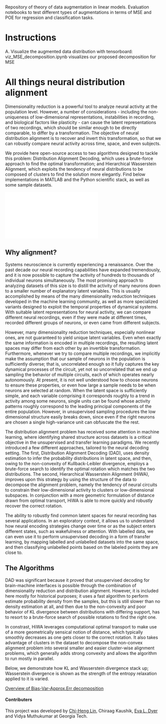 # 

Repository of theory of data augmentation in linear models. Evaluation notebooks to test different types of augmentations in terms of MSE and POE for regression and classification tasks.

# Instructions

A. Visualize the augmented data distribution with tensorboard:
viz_MSE_decomposition.ipynb visualizes our proposed decomposition for MSE


# All things neural distribution alignment
Dimensionality reduction is a powerful tool to analyze neural activity at the population level. However, a number of considerations - including the non-uniqueness of low-dimensional representations, instabilities in recording, and biological factors like plasticity - can cause the latent representations of two recordings, which should be similar enough to be directly comparable, to differ by a transformation. The objective of neural distribution alignment is to recover and invert this transformation, so that we can robustly compare neural activity across time, space, and even subjects.

We provide here open-source access to two algorithms designed to tackle this problem: Distribution Alignment Decoding, which uses a brute-force approach to find the optimal transformation; and Hierarchical Wasserstein Alignment, which exploits the tendency of neural distributions to be composed of clusters to find the solution more elegantly. Find below implementations in MATLAB and the Python scientific stack, as well as some sample datasets.

![Overview of Bias-Var-Approx.Err decomposition](bias_var_err_v3.pdf)

## Why alignment?
Systems neuroscience is currently experiencing a renaissance. Over the past decade our neural recording capabilities have expanded tremendously, and it is now possible to capture the activity of hundreds to thousands of individual neurons simultaneously. The most promising approach to analyzing datasets of this size is to distill the activity of many neurons down to a smaller number of explanatory latent variables. This is usually accomplished by means of the many dimensionality reduction techniques developed in the machine learning community, as well as more specialized variants designed to exploit the temporal properties of dynamical systems. With suitable latent representations for neural activity, we can compare different neural recordings, even if they were made at different times, recorded different groups of neurons, or even came from different subjects.

However, many dimensionality reduction techniques, especially nonlinear ones, are not guaranteed to yield unique latent variables. Even when exactly the same information is encoded in multiple recordings, the resulting latent spaces may differ from each other by an invertible transformation. Furthermore, whenever we try to compare multiple recordings, we implicitly make the assumption that our sample of neurons in the population is sufficiently diverse; that is, uncorrelated enough so it fully captures the key dynamical processes of the circuit, yet not so uncorrelated that we end up sampling the behavior of multiple circuits, each of which operates nearly autonomously. At present, it is not well understood how to choose neurons to ensure these properties, or even how large a sample needs to be when neurons are selected at random. When the latent space is sufficiently simple, and each variable comprising it corresponds roughly to a trend in activity among some neurons, single units can be found whose activity patterns roughly correspond to the leading principal components of the entire population. However, in unsupervised sampling procedures the low dimensional structure easily breaks down, since even if the right neurons are chosen a single high-variance unit can obfuscate the the rest. 

The distribution alignment problem has received some attention in machine learning, where identifying shared structure across datasets is a critical objective in the unsupervised and transfer learning paradigms. We recently introduced a few different approaches, tailored to the neural decoding setting. The first, Distribution Alignment Decoding (DAD), uses density estimation to infer the probability distributions in latent space, and then, owing to the non-convexity of Kullback-Leibler divergence, employs a brute-force search to identify the optimal rotation which matches the two distributions. The second, Hierarchical Wasserstein Alignment (HiWA), improves upon this strategy by using the structure of the data to decompose the alignment problem, namely the tendency of neural circuits to constrain their low-dimensional activity to clusters or low-dimensional subspaces. In conjunction with a more geometric formulation of distance drawn from optimal transport, HiWA is able to more quickly and robustly recover the correct rotation.

The ability to robustly find common latent spaces for neural recording has several applications. In an exploratory context, it allows us to understand how neural encoding strategies change over time or as the subject enters different states, such as wakefulness or attention. With labelled data, we can even use it to perform unsupervised decoding in a form of transfer learning, by mapping labelled and unlabelled datasets into the same space, and then classifying unlabelled points based on the labeled points they are close to. 

## The Algorithms

DAD was significant because it proved that unsupervised decoding for brain-machine interfaces is possible through the combination of dimensionality reduction and distribution alignment. However, it is included here mostly for historical purposes; it uses a fast algorithm to perform estimate probability density from the samples, but this is still slower than no density estimation at all, and then due to the non-convexity and poor behavior of KL divergence between distributions with differing support, has to resort to a brute-force search of possible rotations to find the right one. 

In constrast, HiWA leverages computational optimal transport to make use of a more geometrically sensical notion of distance, which typically smoothly decreases as one gets closer to the correct rotation. It also takes advantage of clusters in the dataset to decompose the non-convex alignment problem into several smaller and easier cluster-wise alignment problems, which generally adds strong convexity and allows the algorithm to run mostly in parallel.

Below, we demonstrate how KL and Wasserstein divergence stack up; Wasserstein divergence is shown as the strength of the entropy relaxation applied to it is varied.

[Overview of Bias-Var-Approx.Err decomposition](fig1_gen_x.pdf)

#### Contributers
This project was developed by [Chi-Heng Lin](https://github.com/uldyssian2008), Chiraag Kaushik, [Eva L. Dyer](https://github.com/nerdslab) and Vidya Muthukumar at Georgia Tech.
